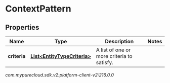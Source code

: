 # ContextPattern


## Properties

| Name | Type | Description | Notes |
| ------------ | ------------- | ------------- | ------------- |
| **criteria** | [**List&lt;EntityTypeCriteria&gt;**](EntityTypeCriteria) | A list of one or more criteria to satisfy. |  |




_com.mypurecloud.sdk.v2:platform-client-v2:216.0.0_
